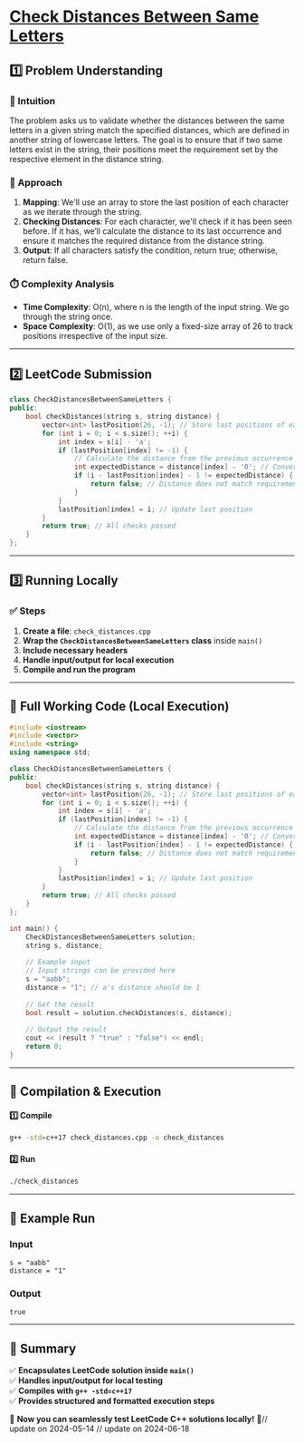 # **[Check Distances Between Same Letters](https://leetcode.com/problems/check-distances-between-same-letters/description/)**  

## **1️⃣ Problem Understanding**  
### **📌 Intuition**  
The problem asks us to validate whether the distances between the same letters in a given string match the specified distances, which are defined in another string of lowercase letters. The goal is to ensure that if two same letters exist in the string, their positions meet the requirement set by the respective element in the distance string.

### **🚀 Approach**  
1. **Mapping**: We'll use an array to store the last position of each character as we iterate through the string.
2. **Checking Distances**: For each character, we'll check if it has been seen before. If it has, we’ll calculate the distance to its last occurrence and ensure it matches the required distance from the distance string.
3. **Output**: If all characters satisfy the condition, return true; otherwise, return false.

### **⏱️ Complexity Analysis**  
- **Time Complexity**: O(n), where n is the length of the input string. We go through the string once.
- **Space Complexity**: O(1), as we use only a fixed-size array of 26 to track positions irrespective of the input size.

---  

## **2️⃣ LeetCode Submission**  
```cpp
class CheckDistancesBetweenSameLetters {
public:
    bool checkDistances(string s, string distance) {
        vector<int> lastPosition(26, -1); // Store last positions of each character
        for (int i = 0; i < s.size(); ++i) {
            int index = s[i] - 'a';
            if (lastPosition[index] != -1) {
                // Calculate the distance from the previous occurrence
                int expectedDistance = distance[index] - '0'; // Convert char to int
                if (i - lastPosition[index] - 1 != expectedDistance) {
                    return false; // Distance does not match requirement
                }
            }
            lastPosition[index] = i; // Update last position
        }
        return true; // All checks passed
    }
};
```  

---  

## **3️⃣ Running Locally**  
### **✅ Steps**  
1. **Create a file**: `check_distances.cpp`  
2. **Wrap the `CheckDistancesBetweenSameLetters` class** inside `main()`  
3. **Include necessary headers**  
4. **Handle input/output for local execution**  
5. **Compile and run the program**  

---  

## **📝 Full Working Code (Local Execution)**  
```cpp
#include <iostream>
#include <vector>
#include <string>
using namespace std;

class CheckDistancesBetweenSameLetters {
public:
    bool checkDistances(string s, string distance) {
        vector<int> lastPosition(26, -1); // Store last positions of each character
        for (int i = 0; i < s.size(); ++i) {
            int index = s[i] - 'a';
            if (lastPosition[index] != -1) {
                // Calculate the distance from the previous occurrence
                int expectedDistance = distance[index] - '0'; // Convert char to int
                if (i - lastPosition[index] - 1 != expectedDistance) {
                    return false; // Distance does not match requirement
                }
            }
            lastPosition[index] = i; // Update last position
        }
        return true; // All checks passed
    }
};

int main() {
    CheckDistancesBetweenSameLetters solution;
    string s, distance;
    
    // Example input
    // Input strings can be provided here
    s = "aabb";
    distance = "1"; // a's distance should be 1
    
    // Get the result
    bool result = solution.checkDistances(s, distance);
    
    // Output the result
    cout << (result ? "true" : "false") << endl;
    return 0;
}
```  

---  

## **🔧 Compilation & Execution**  
#### **1️⃣ Compile**  
```bash
g++ -std=c++17 check_distances.cpp -o check_distances
```  

#### **2️⃣ Run**  
```bash
./check_distances
```  

---  

## **🎯 Example Run**  
### **Input**  
```
s = "aabb"
distance = "1"
```  
### **Output**  
```
true
```  

---  

## **📌 Summary**  
✅ **Encapsulates LeetCode solution inside `main()`**  
✅ **Handles input/output for local testing**  
✅ **Compiles with `g++ -std=c++17`**  
✅ **Provides structured and formatted execution steps**  

🚀 **Now you can seamlessly test LeetCode C++ solutions locally!** 🚀// update on 2024-05-14
// update on 2024-06-18
